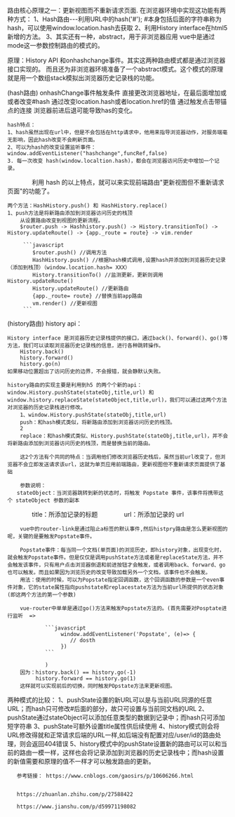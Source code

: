 路由核心原理之一：更新视图而不重新请求页面.
在浏览器环境中实现这功能有两种方式：
    1、Hash路由---利用URL中的hash('#');  #本身包括后面的字符串称为hash，可以使用window.location.hash去获取
    2、利用History interface在html5新增的方法。
    3、其实还有一种，abstract，用于非浏览器应用
    vue中是通过mode这一参数控制路由的模式的。

原理：History API 和onhashchange事件。其实这两种路由模式都是通过浏览器接口实现的。
        而且还为非浏览器环境准备了一个abstract模式。这个模式的原理就是用一个数组stack模拟出浏览器历史记录栈的功能。


(hash路由)
onhashChange事件触发条件
    直接更改浏览器地址，在最后面增加或或者改变#hash
    通过改变location.hash或者location.href的值
    通过触发点击带锚点的连接
    浏览器前进后退可能导致has的变化。

    hash特点：
    1、hash虽然出现在url中，但是不会包括在http请求中，他用来指导浏览器动作，对服务端毫无影响，因此hash改变不会刷新页面。
    2、可以为hash的改变设置监听事件：　window.addEventListener("hashchange",funcRef,false)
    3. 每一次改变 hash(window.localtion.hash)，都会在浏览器访问历史中增加一个记录。
　　　　利用 hash 的以上特点，就可以来实现前端路由"更新视图但不重新请求页面"的功能了。

    两个方法：HashHistory.push() 和 HashHistory.replace()
    1、push方法是将新路由添加到浏览器访问历史的栈顶
        从设置路由改变到视图的更新流程。
        $router.push -> Hashhistory.push() -> History.transitionTo() -> History.updateRoute() -> {app._route = route} -> vim.render

         ```javascript
            $router.push() //调用方法
            HashHistory.push() //根据hash模式调用,设置hash并添加到浏览器历史记录（添加到栈顶）（window.location.hash= XXX）
            History.transitionTo() //监测更新，更新则调用History.updateRoute()
            History.updateRoute() //更新路由
            {app._route= route} //替换当前app路由
            vm.render() //更新视图
         ```


(history路由)
history api：

    History interface 是浏览器历史记录栈提供的接口，通过back()、forward()、go()等方法，我们可以读取浏览器历史记录栈的信息，进行各种跳转操作。
        History.back()
        history.forward()
        history.go(n)
    如果移动位置超出了访问历史的边界，不会报错，就会静默认失败。

    history路由的实现主要是利用到h5 的两个个新的api：window.History.pushState(stateObj,title,url) 和 window.history.replaceState(stateObject,title,url)，我们可以通过这两个方法对浏览器的历史记录栈进行修改。
        1、window.History.pushState(stateObj,title,url)
        push：和hash模式类似，将新路由添加到浏览器访问历史的栈顶。
        2
        replace：和hash模式类似、History.pushState(stateObj,title,url)，并不会将新路由添加到浏览器访问历史的栈顶，而是替换当前的路由。

        这2个方法有个共同的特点：当调用他们修改浏览器历史栈后，虽然当前url改变了，但浏览器不会立即发送请求该url，这就为单页应用前端路由，更新视图但不重新请求页面提供了基础

        参数说明：
       stateObject：当浏览器跳转到新的状态时，将触发 Popstate 事件，该事件将携带这个 stateObject 参数的副本
　　　　title：所添加记录的标题
　　　　url：所添加记录的 url

        vue中的router-link是通过阻止a标签的默认事件,然后histpry路由是怎么更新视图的呢，关键的是要触发Popstate事件。

        Popstate事件：每当同一个文档(单页面)的浏览历史，即history对象，出现变化时，就会触发Popstate事件。但是仅仅是调用pushState方法或者是replaceState方法，并不会触发该事件，只有用户点击浏览器倒退和前进按钮才会触发，或者调用back、forward、go也可以触发。而且如果因为浏览历史的改变导致加载另外一个文档，该事件也不会触发。
        用法：使用的时候，可以为Popstate指定回调函数，这个回调函数的参数是一个even事件对象，它的state属性指向pushstate和replacestate方法为当前url所提供的状态对象(即这两个方法的第一个参数)

        vue-router中单单是通过go()方法来触发Popstate方法的。(首先需要对Posptate进行监听  => 

                ```javascript
                     window.addEventListener('Popstate', (e)=> {
                        // dosth
                     })
                ```

                )
        因为：history.back() == history.go(-1)
             history.forward == history.go(1)
        这样就可以实现前后的切换，同时触发POpstate方法来更新视图。 


两种模式的比较：
    1、pushState设置的新URL可以是与当前URL同源的任意URL；而hash只可修改#后面的部分，故只可设置与当前同文档的URL
    2、pushState通过stateObject可以添加任意类型的数据到记录中；而hash只可添加短字符串
    3、pushState可额外设置title属性供后续使用
    4、history模式则会将URL修改得就和正常请求后端的URL一样,如后端没有配置对应/user/id的路由处理，则会返回404错误
    5、history模式中的pushState设置新的路由可以可以和当前的路由一模一样，这样也会将记录添加到浏览器的历史记录栈中；而hash设置的新值需要和原理的值不一样才可以触发路由的更新。

       参考链接： https://www.cnblogs.com/gaosirs/p/10606266.html


       https://zhuanlan.zhihu.com/p/27588422

       https://www.jianshu.com/p/d59971198082
